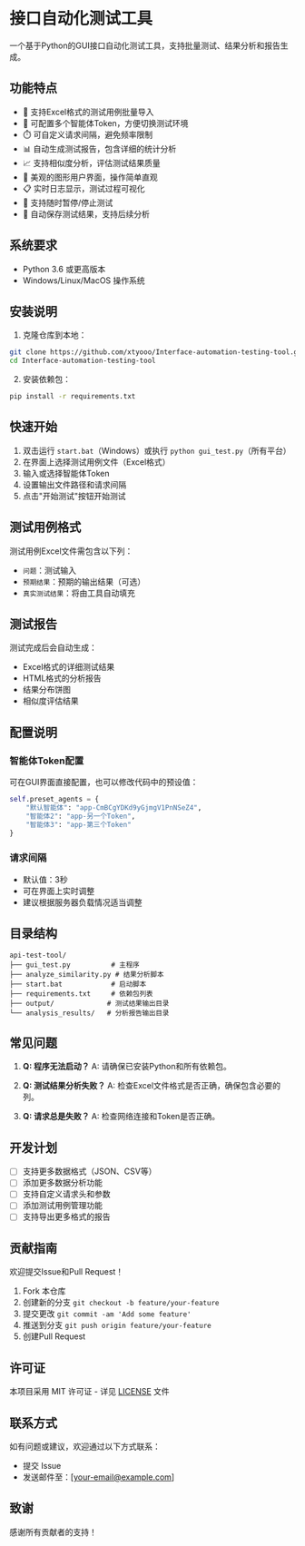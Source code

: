 # 接口自动化测试工具

一个基于Python的GUI接口自动化测试工具，支持批量测试、结果分析和报告生成。

## 功能特点

- 📝 支持Excel格式的测试用例批量导入
- 🔄 可配置多个智能体Token，方便切换测试环境
- ⏱️ 可自定义请求间隔，避免频率限制
- 📊 自动生成测试报告，包含详细的统计分析
- 📈 支持相似度分析，评估测试结果质量
- 🎨 美观的图形用户界面，操作简单直观
- 📋 实时日志显示，测试过程可视化
- 🛑 支持随时暂停/停止测试
- 💾 自动保存测试结果，支持后续分析

## 系统要求

- Python 3.6 或更高版本
- Windows/Linux/MacOS 操作系统

## 安装说明

1. 克隆仓库到本地：
```bash
git clone https://github.com/xtyooo/Interface-automation-testing-tool.git
cd Interface-automation-testing-tool
```

2. 安装依赖包：
```bash
pip install -r requirements.txt
```
## 快速开始

1. 双击运行 `start.bat`（Windows）或执行 `python gui_test.py`（所有平台）
2. 在界面上选择测试用例文件（Excel格式）
3. 输入或选择智能体Token
4. 设置输出文件路径和请求间隔
5. 点击"开始测试"按钮开始测试

## 测试用例格式

测试用例Excel文件需包含以下列：
- `问题`：测试输入
- `预期结果`：预期的输出结果（可选）
- `真实测试结果`：将由工具自动填充

## 测试报告

测试完成后会自动生成：
- Excel格式的详细测试结果
- HTML格式的分析报告
- 结果分布饼图
- 相似度评估结果

## 配置说明

### 智能体Token配置
可在GUI界面直接配置，也可以修改代码中的预设值：
```python
self.preset_agents = {
    "默认智能体": "app-CmBCgYDKd9yGjmgV1PnNSeZ4",
    "智能体2": "app-另一个Token",
    "智能体3": "app-第三个Token"
}
```

### 请求间隔
- 默认值：3秒
- 可在界面上实时调整
- 建议根据服务器负载情况适当调整

## 目录结构

```
api-test-tool/
├── gui_test.py          # 主程序
├── analyze_similarity.py # 结果分析脚本
├── start.bat            # 启动脚本
├── requirements.txt     # 依赖包列表
├── output/             # 测试结果输出目录
└── analysis_results/   # 分析报告输出目录
```

## 常见问题

1. **Q: 程序无法启动？**
   A: 请确保已安装Python和所有依赖包。

2. **Q: 测试结果分析失败？**
   A: 检查Excel文件格式是否正确，确保包含必要的列。

3. **Q: 请求总是失败？**
   A: 检查网络连接和Token是否正确。

## 开发计划

- [ ] 支持更多数据格式（JSON、CSV等）
- [ ] 添加更多数据分析功能
- [ ] 支持自定义请求头和参数
- [ ] 添加测试用例管理功能
- [ ] 支持导出更多格式的报告

## 贡献指南

欢迎提交Issue和Pull Request！

1. Fork 本仓库
2. 创建新的分支 `git checkout -b feature/your-feature`
3. 提交更改 `git commit -am 'Add some feature'`
4. 推送到分支 `git push origin feature/your-feature`
5. 创建Pull Request

## 许可证

本项目采用 MIT 许可证 - 详见 [LICENSE](LICENSE) 文件

## 联系方式

如有问题或建议，欢迎通过以下方式联系：
- 提交 Issue
- 发送邮件至：[your-email@example.com]

## 致谢

感谢所有贡献者的支持！ 
